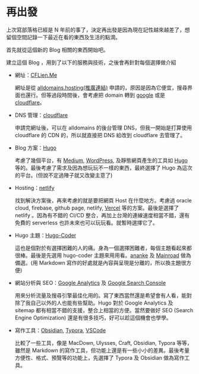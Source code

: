# 再出發


上次寫部落格已經是 N 年前的事了，決定再出發是因為現在記性越來越差了，想留個空間記錄一下最近在看的東西及生活的點滴。

首先就從這個新的 Blog 相關的東西開始吧。

建立這個 Blog ，用到了以下的服務與技術，之後會再針對每個選擇做介紹

* 網址：[CFLien.Me](https://cflien.me)
  
  網址是從 [alldomains.hosting(推廣連結)](https://manage.alldomains.hosting/subject_index.php?rsaction=submit_come&amp;i=7733400&amp;r=https%3A%2F%2Falldomains.hosting%2Fen%2Fregister-domain.html) 申請的，原因是因為它便宜，搜尋界面也還行。但等過段時間後，會考慮把 domain 轉到 [google](https://domains.google) 或是 [cloudflare](https://www.cloudflare.com/zh-tw/products/registrar/)。

* DNS 管理：[cloudflare](https://www.cloudflare.com)
  
  申請完網址後，可以在 alldomains 的後台管理 DNS，但我一開始是打算使用 cloudflare 的 CDN 的，所以就直接把 DNS 給改到 cloudflare 去管理了。

* Blog 方案：[Hugo](https://gohugo.io)
  
  考慮了幾個平台，有 [Medium](https://medium.com), [WordPress](https://wordpress.com/zh-tw/), 及靜態網頁產生的工具如 [Hugo](https://gohugo.io) 等的。最後考慮了需求及因為想玩玩不一樣的東西，最終選擇了 Hugo 為這次的平台。(但說不定過陣子就又改變主意了)

* Hosting：[netlify](https://www.netlify.com)
  
  找到解決方案後，再來考慮的就是要把網頁 Host 在什麼地方。考慮過 oracle cloud, firebase, github page, netlify, [Vercel](https://vercel.com) 等的方案。最後是選擇了 netlify 。因為有不錯的 CI/CD 整合，再加上台灣的連線速度相當不錯，還有免費的 serverless 也許未來也可以玩玩看。就暫時選擇它了。

* Hugo 主題：[Hugo-Coder](https://github.com/luizdepra/hugo-coder)
  
  這也是個對於有選擇困難的人的痛。身為一個選擇困難者，每個主題看起來都很棒。最後是先選用 hugo-coder 主題來用用看。[ananke](https://github.com/theNewDynamic/gohugo-theme-ananke.git) 及 [Mainroad](https://github.com/Vimux/Mainroad/) 做為備選。(用 Markdown 寫作的好處就是內容與呈現是分離的，所以換主題很方便)

* 網站分析與 SEO：[Google Analytics](https://analytics.google.com/analytics/web) 及 [Google Search Console](https://search.google.com/search-console)
  
  用來分析流量及搜尋引擎最佳化用的。寫了東西當然還是希望會有人看，能對除了我自己以外的人也能有些幫助。Hugo 對於 Google Analytics 及 sitemap 都有相當不錯的支援，整合上相當的方便。當然要做好 SEO (Search Engine Optimization) 還是有很多技巧，好可以趁這個機會也學學。

* 寫作工具：[Obsidian](https://obsidian.md), [Typora](https://www.typora.io), [VSCode](https://code.visualstudio.com)
  
  比較了一些工具，像是 MacDown, Ulysses, Craft, Obsidian, Typora 等等，雖然是 Markdown 的寫作工具，但功能上還是有一些小小的差異。最後考量方便性、格式、預覽等的功能上，先選擇了 Typora 及 Obsidian 做為寫作工具。

